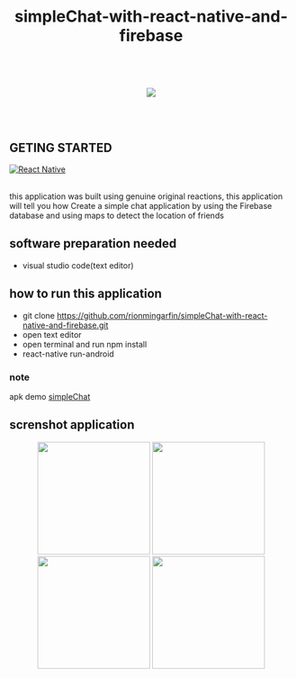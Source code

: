 # <p align='center'> simpleChat-with-react-native-and-firebase</p>

<br>
<br>
<p align='center'>
  <a href='https://facebook.github.io/react-native/'>
  <img src='https://user-images.githubusercontent.com/43402837/61576177-920a2980-ab00-11e9-821f-4bdd94539488.png'/>
  </a>
</p>

<br>
<br>

## GETING STARTED
[![React Native](https://img.shields.io/badge/React%20Native-0.59.9-blue.svg?style=rounded-square)](https://facebook.github.io/react-native/)

<br>
this application was built using genuine original reactions, this application will tell you how
Create a simple chat application by using the Firebase database and using maps to detect the location of friends

## software preparation needed

* visual studio code(text editor)

## how to run this application
* git clone https://github.com/rionmingarfin/simpleChat-with-react-native-and-firebase.git
* open text editor
* open terminal and run npm install
* react-native run-android

### note
apk demo [simpleChat](https://drive.google.com/file/d/1oRWkkI1AuGyv_yobu0NHv83QR99NnRzG/view?usp=sharing)

## screnshot application
<p align='center'>
  <span>
   <img src='https://user-images.githubusercontent.com/35985089/61989362-72bb5100-b058-11e9-9a50-bf3c5bdbf81f.jpeg' width=200/>
   <img src='https://user-images.githubusercontent.com/35985089/61989365-764ed800-b058-11e9-9e09-b46dc592572f.jpeg' width=200/>
   <img src='https://user-images.githubusercontent.com/35985089/61989369-79e25f00-b058-11e9-8471-e8ad3717aafe.jpeg' width=200/>
   <img src='https://user-images.githubusercontent.com/35985089/61989372-7bac2280-b058-11e9-956f-1038fcb10b74.jpeg' width=200/>
  </span>
</p>
